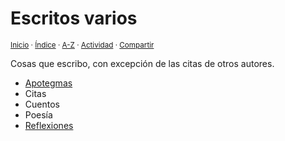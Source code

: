 # Escritos varios
<sup>[Inicio](https://github.com/jucardus.github.io/repo/blob/main/readme.md) · [Índice](https://github.com/jucardus.github.io/repo/blob/main/readme.md#contenido) · [A-Z](https://github.com/jucardus.github.io/repo/blob/main/indices/alfabetico.md) · [Actividad](https://github.com/jucardus.github.io/repo/blob/main/indices/actividad.md) · [Compartir](https://x.com/intent/tweet?text=Escritos%20varios%20en%20Jucardus.%0A%E2%86%92%20https%3A%2F%2Fgithub.com%2Fjucardus%2Frepo%2Fblob%2Fmain%2Findices%2Fescritos.md%0A%0A%23escrts_jucardus%0A%40jucardus)</sup>

Cosas que escribo, con excepción de las citas de otros autores.

* [Apotegmas](https://github.com/jucardus.github.io/repo/blob/main/indices/apotegmas.md)
* Citas
* Cuentos
* Poesía
* [Reflexiones](https://github.com/jucardus.github.io/repo/blob/main/indices/reflexiones.md)
